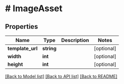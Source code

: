 # # ImageAsset

## Properties

Name | Type | Description | Notes
------------ | ------------- | ------------- | -------------
**template_url** | **string** |  | [optional] 
**width** | **int** |  | [optional] 
**height** | **int** |  | [optional] 

[[Back to Model list]](../../README.md#documentation-for-models) [[Back to API list]](../../README.md#documentation-for-api-endpoints) [[Back to README]](../../README.md)


